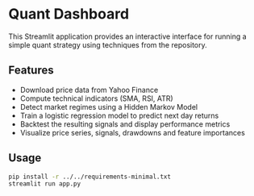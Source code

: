# Quant Dashboard

This Streamlit application provides an interactive interface for running a simple quant strategy using techniques from the repository.

## Features

- Download price data from Yahoo Finance
- Compute technical indicators (SMA, RSI, ATR)
- Detect market regimes using a Hidden Markov Model
- Train a logistic regression model to predict next day returns
- Backtest the resulting signals and display performance metrics
- Visualize price series, signals, drawdowns and feature importances

## Usage

```bash
pip install -r ../../requirements-minimal.txt
streamlit run app.py
```
